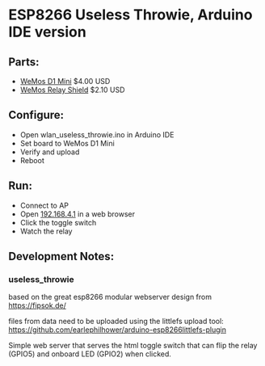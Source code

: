 # ESP8266 Useless Throwie, Arduino IDE version

## Parts:

* [WeMos D1 Mini](http://www.aliexpress.com/store/product/D1-mini-Mini-NodeMcu-4M-bytes-Lua-WIFI-Internet-of-Things-development-board-based-ESP8266/1331105_32529101036.html) $4.00 USD
* [WeMos Relay Shield](http://www.aliexpress.com/store/product/Relay-Shield-for-WeMos-D1-mini-button/1331105_32596395175.html) $2.10 USD

## Configure:

* Open wlan_useless_throwie.ino in Arduino IDE
* Set board to WeMos D1 Mini
* Verify and upload
* Reboot

## Run:

* Connect to AP
* Open [192.168.4.1](http://192.168.4.1) in a web browser
* Click the toggle switch
* Watch the relay

## Development Notes:

### useless_throwie

based on the great esp8266 modular webserver design from https://fipsok.de/  

files from data need to be uploaded using the littlefs upload tool:   
https://github.com/earlephilhower/arduino-esp8266littlefs-plugin

Simple web server that serves the html toggle switch that can flip the relay (GPIO5) and onboard LED (GPIO2) when clicked.

